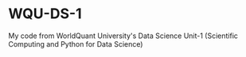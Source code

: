 # WQU-DS-1
My code from WorldQuant University's Data Science Unit-1 (Scientific Computing and Python for Data Science)
